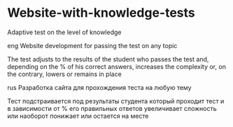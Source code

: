 # Website-with-knowledge-tests
Adaptive test on the level of knowledge

eng
Website development for passing the test on any topic

The test adjusts to the results of the student 
who passes the test and, depending on the % of 
his correct answers, increases the complexity or, 
on the contrary, lowers or remains in place

rus
Разработка сайта для прохождения теста на любую тему

Тест подстраивается под результаты студента который 
проходит тест и в зависимости от % его правильных ответов 
увеличивает сложность или наоборот понижает или остается на месте
